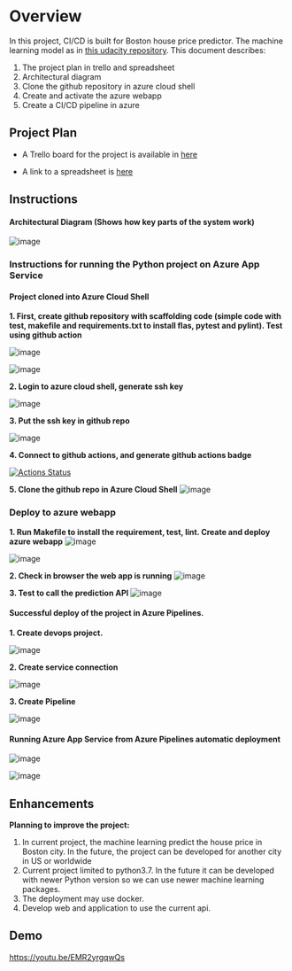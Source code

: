 # Overview

In this project, CI/CD is built for Boston house price predictor. The machine learning model as in [this udacity repository](https://github.com/udacity/nd082-Azure-Cloud-DevOps-Starter-Code/tree/master/C2-AgileDevelopmentwithAzure/project/starter_files/flask-sklearn).
This document describes:
1. The project plan in trello and spreadsheet
2. Architectural diagram
3. Clone the github repository in azure cloud shell
4. Create and activate the azure webapp
5. Create a CI/CD pipeline in azure

## Project Plan

* A Trello board for the project is available in [here](https://trello.com/b/H2mm9fFZ/iaproject6)


* A link to a spreadsheet is [here](https://docs.google.com/spreadsheets/d/1W1Klxw6skLYuTXelZlfwf3atL4qEqZfJKpQLq5uDQoQ/edit?usp=sharing)

## Instructions

#### Architectural Diagram (Shows how key parts of the system work)
![image](https://user-images.githubusercontent.com/6762596/188955851-6f6c3a36-f683-495a-83e0-7fd44ecde82f.png)


### Instructions for running the Python project on Azure App Service

#### Project cloned into Azure Cloud Shell

**1. First, create github repository with scaffolding code (simple code with test, makefile and requirements.txt to install flas, pytest and pylint). Test using github action**

![image](https://user-images.githubusercontent.com/6762596/188678474-25bfba53-818b-4091-a21d-7fac77bc1a64.png)

![image](https://user-images.githubusercontent.com/6762596/188678614-71025444-a7c5-4aae-bc0d-c76e7555228f.png)

**2. Login to azure cloud shell, generate ssh key**

![image](https://user-images.githubusercontent.com/6762596/188676218-ffb4b4ef-11e0-40ab-bb4a-abcc82756c5a.png)

**3. Put the ssh key in github repo**

![image](https://user-images.githubusercontent.com/6762596/188676505-25795be5-b4a9-4fc2-91e3-ebc45085d04d.png)

**4. Connect to github actions, and generate github actions badge**

[![Actions Status](https://github.com/isye/HousePredictorAzure/workflows/Python%20application%20test%20with%20Github%20Actions/badge.svg)](https://github.com/isye/HousePredictorAzure/actions)

**5. Clone the github repo in Azure Cloud Shell**
![image](https://user-images.githubusercontent.com/6762596/188676779-8085a878-5643-4e15-a795-3483150d2752.png)

### Deploy to azure webapp 
**1. Run Makefile to install the requirement, test, lint. Create and deploy azure webapp** 
![image](https://user-images.githubusercontent.com/6762596/188957496-b6306428-c8da-4e65-a4ae-5107469ab429.png)

![image](https://user-images.githubusercontent.com/6762596/188957629-42f2cbde-f0bc-49a7-8216-eb02019f64f5.png)

**2. Check in browser the web app is running**
![image](https://user-images.githubusercontent.com/6762596/188957852-7032c396-a838-4202-9611-5ec76729ffdf.png)

**3. Test to call the prediction API**
![image](https://user-images.githubusercontent.com/6762596/188958124-28edef47-ff3f-4381-8973-19a595e730dc.png)

#### Successful deploy of the project in Azure Pipelines.

**1. Create devops project.** 

![image](https://user-images.githubusercontent.com/6762596/188680250-1107026c-1463-42a0-9b7f-dd096209186e.png)

**2. Create service connection**

![image](https://user-images.githubusercontent.com/6762596/188680536-c2be4243-4e1b-4d49-8fbd-527608ff2418.png)

**3. Create Pipeline**

![image](https://user-images.githubusercontent.com/6762596/188680753-52f45a30-bca7-4ba8-b938-471e4da5820a.png)

#### Running Azure App Service from Azure Pipelines automatic deployment

![image](https://user-images.githubusercontent.com/6762596/188680912-afebf0c2-0597-475f-8fd8-b1d4f3640860.png)

![image](https://user-images.githubusercontent.com/6762596/188681019-23df7dc3-fad5-4e35-93b3-16866a859305.png)


## Enhancements

**Planning to improve the project:**
1. In current project, the machine learning predict the house price in Boston city. In the future, the project can be developed for another city in US or worldwide
2. Current project limited to python3.7. In the future it can be developed with newer Python version so we can use newer machine learning packages.
3. The deployment may use docker.
4. Develop web and application to use the current api.


## Demo 
https://youtu.be/EMR2yrgqwQs
